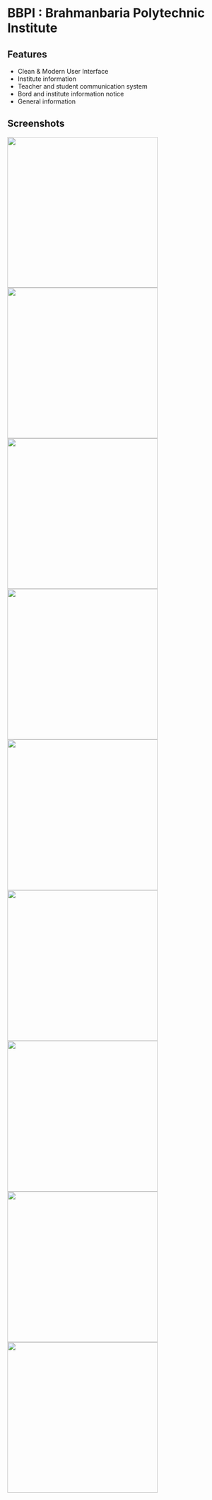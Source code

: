 # BBPI : Brahmanbaria Polytechnic Institute


## Features

 - Clean & Modern User Interface
 - Institute information
 - Teacher and student communication system
 - Bord and institute information notice
 - General information


## Screenshots

<img src="assets/screen-shot/Screenshot_1.png" width="340"> <img src="assets/screen-shot/Screenshot_2.png" width="340"> <img src="assets/screen-shot/Screenshot_3.png" width="340"> <img src="assets/screen-shot/Screenshot_4.png" width="340">  <img src="assets/screen-shot/Screenshot_5.png" width="340">  <img src="assets/screen-shot/Screenshot_6.png" width="340"> <img src="assets/screen-shot/Screenshot_7.png" width="340"> <img src="assets/screen-shot/Screenshot_8.png" width="340"> <img src="assets/screen-shot/Screenshot_9.png" width="340">
